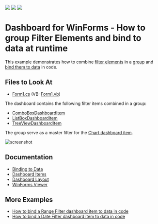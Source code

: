 ![](https://img.shields.io/endpoint?url=https://codecentral.devexpress.com/api/v1/VersionRange/128581035/18.2.3%2B)
[![](https://img.shields.io/badge/Open_in_DevExpress_Support_Center-FF7200?style=flat-square&logo=DevExpress&logoColor=white)](https://supportcenter.devexpress.com/ticket/details/T191632)
[![](https://img.shields.io/badge/📖_How_to_use_DevExpress_Examples-e9f6fc?style=flat-square)](https://docs.devexpress.com/GeneralInformation/403183)

# Dashboard for WinForms - How to group Filter Elements and bind to data at runtime

This example demonstrates how to combine [filter elements](https://docs.devexpress.com/Dashboard/17659) in a [group](https://docs.devexpress.com/Dashboard/1758) and [bind them to data](https://docs.devexpress.com/Dashboard/17660) in code.

## Files to Look At

* [Form1.cs](./CS/Dashboard_FilterElements_and_Groups/Form1.cs) (VB: [Form1.vb](./VB/Dashboard_FilterElements_and_Groups/Form1.vb))

The dashboard contains the following filter items combined in a group:

* [ComboBoxDashboardItem](https://docs.devexpress.com/Dashboard/DevExpress.DashboardCommon.ComboBoxDashboardItem)
* [ListBoxDashboardItem](https://docs.devexpress.com/Dashboard/DevExpress.DashboardCommon.ListBoxDashboardItem)
* [TreeViewDashboardItem](https://docs.devexpress.com/Dashboard/DevExpress.DashboardCommon.TreeViewDashboardItem)

The group serve as a master filter for the [Chart dashboard item](https://docs.devexpress.com/Dashboard/14719).

![screenshot](/images/screenshot.png)

## Documentation

- [Binding to Data](https://docs.devexpress.com/Dashboard/116771) 
- [Dashboard Items](https://docs.devexpress.com/Dashboard/116521)
- [Dashboard Layout](https://docs.devexpress.com/Dashboard/15617)
- [WinForms Viewer](https://docs.devexpress.com/Dashboard/117122)

## More Examples

- [How to bind a Range Filter dashboard item to data in code](https://github.com/DevExpress-Examples/how-to-bind-a-range-filter-dashboard-item-to-data-in-code-e4773)
- [How to bind a Date Filter dashboard item to data in code](https://github.com/DevExpress-Examples/winforms-dashboard-create-datefilterdashboarditem)
